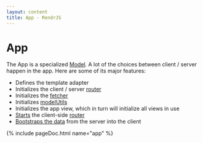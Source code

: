 ```yaml
---
layout: content
title: App - RendrJS
---
```


# App

The App is a specialized [Model](/model).  A lot of the choices between client / server happen in the app. Here are some of its major features:

- Defines the template adapter
- Initializes the client / server [router](/router)
- Initializes the [fetcher](/fetcher)
- Initializes [modelUtils](/model-utils)
- Initializes the app view, which in turn will initialize all views in use
- [Starts](#start) the client-side [router](/router)
- [Bootstraps the data](#bootstrapData) from the server into the client

{% include pageDoc.html name="app" %}

